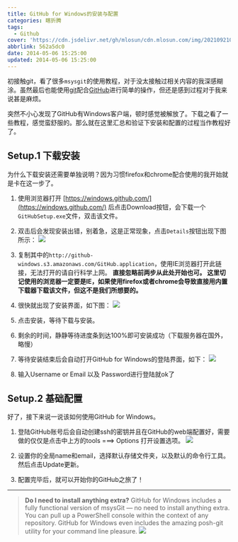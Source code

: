 ```yaml
---
title: GitHub for Windows的安装与配置
categories: 瞎折腾
tags:
  - Github
cover: 'https://cdn.jsdelivr.net/gh/mlosun/cdn.mlosun.com/img/202109210228186.png'
abbrlink: 562a5dc0
date: 2014-05-06 15:25:00
updated: 2014-05-06 15:25:00
---
```

初接触git，看了很多`msysgit`的使用教程，对于没太接触过相关内容的我深感糊涂。虽然最后也能使用[git](http://git-scm.com/)配合[GitHub](https://github.com/)进行简单的操作，但还是感到过程对于我来说甚是麻烦。

突然不小心发现了GitHub有Windows客户端，顿时感觉被解放了。下载之看了一些教程，感觉蛮舒服的。那么就在这里汇总和验证下安装和配置的过程当作教程好了。

## Setup.1 下载安装

为什么下载安装还需要单独说明？因为习惯firefox和chrome配合使用的我开始就是卡在这一步了。

1. 使用浏览器打开 [https://windows.github.com/](https://windows.github.com/) 后点击Download按钮，会下载一个`GitHubSetup.exe`文件，双击该文件。

2. 双击后会发现安装出错，别着急，这是正常现象，点击`Details`按钮出现下图所示：
![](https://cdn.jsdelivr.net/gh/mlosun/cdn.mlosun.com/img/202109151735086.jpg)

3. 复制其中的`http://github-windows.s3.amazonaws.com/GitHub.application`，使用IE浏览器打开此链接，无法打开的请自行科学上网。
    **直接忽略前两步从此处开始也可。 这里切记使用的浏览器一定要是IE，如果使用firefox或者chrome会导致直接用内置下载器下载该文件，但这不是我们所想要的。**

4. 很快就出现了安装界面，如下图：
![](https://cdn.jsdelivr.net/gh/mlosun/cdn.mlosun.com/img/202109151735211.jpg)

5. 点击安装，等待下载与安装。

6. 剩余的时间，静静等待进度条到达100%即可安装成功（下载服务器在国外，略慢）

7. 等待安装结束后会自动打开GitHub for Windows的登陆界面，如下：
![](https://cdn.jsdelivr.net/gh/mlosun/cdn.mlosun.com/img/202109151735102.jpg)

8. 输入Username or Email 以及 Password进行登陆就ok了

## Setup.2 基础配置
好了，接下来说一说该如何使用GitHub for Windows。
1. 登陆GitHub账号后会自动创建ssh的密钥并且在GitHub的web端配置好，需要做的仅仅是点击中上方的tools ===> Options 打开设置选项。
![](https://cdn.jsdelivr.net/gh/mlosun/cdn.mlosun.com/img/202109151735278.jpg)

2. 设置你的全局name和email，选择默认存储文件夹，以及默认的命令行工具。然后点击Update更新。

3. 配置完毕后，就可以开始你的GitHub之旅了！

-------

> **Do I need to install anything extra?**
> GitHub for Windows includes a fully functional version of msysGit — no need to install anything extra. You can pull up a PowerShell console within the context of any repository. GitHub for Windows even includes the amazing posh-git utility for your command line pleasure.
> ![](https://cdn.jsdelivr.net/gh/mlosun/cdn.mlosun.com/img/202109151736293.png)